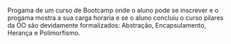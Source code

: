 Progama de um curso de Bootcamp onde o aluno pode se inscrever e o progama mostra a sua carga horaria e se o aluno concluiu o curso
pilares da OO são devidamente formalizados: Abstração, Encapsulamento, Herança e Polimorfismo.
